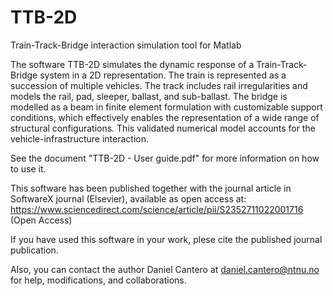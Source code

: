 # TTB-2D
Train-Track-Bridge interaction simulation tool for Matlab

The software TTB-2D simulates the dynamic response of a Train-Track-Bridge system in a 2D representation. The train is represented as a succession of multiple vehicles. The track includes rail irregularities and models the rail, pad, sleeper, ballast, and sub-ballast. The bridge is modelled as a beam in finite element formulation with customizable support conditions, which effectively enables the representation of a wide range of structural configurations. This validated numerical model accounts for the vehicle-infrastructure interaction. 

See the document "TTB-2D - User guide.pdf" for more information on how to use it.

This software has been published together with the journal article in SoftwareX journal (Elsevier), available as open access at:
https://www.sciencedirect.com/science/article/pii/S2352711022001716 (Open Access)

If you have used this software in your work, plese cite the published journal publication.

Also, you can contact the author Daniel Cantero at daniel.cantero@ntnu.no for help, modifications, and collaborations.
